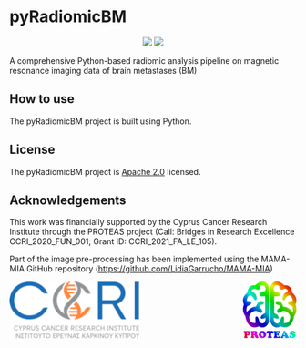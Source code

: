 # pyRadiomicBM
<p align="center">
  <a href="https://in-silico-modelling.ucy.ac.cy"><img src="https://img.shields.io/badge/In%20Silico%20Modelling%20Group-green"/></a>
  <a href="https://opensource.org/licenses/Apache-2.0"><img src="https://img.shields.io/badge/License-Apache%202.0-blue.svg"/></a>
</p>
A comprehensive Python-based radiomic analysis pipeline on magnetic resonance imaging data of brain metastases (BM)

## How to use
The pyRadiomicBM project is built using Python.

## License
The pyRadiomicBM project is [Apache 2.0](https://www.apache.org/licenses/LICENSE-2.0.txt) licensed.

## Acknowledgements
This work was financially supported by the Cyprus Cancer Research Institute through the PROTEAS project (Call: Bridges in Research Excellence CCRI_2020_FUN_001; Grant ID: CCRI_2021_FA_LE_105). 

Part of the image pre-processing has been implemented using the MAMA-MIA GitHub repository (https://github.com/LidiaGarrucho/MAMA-MIA)

<p align="center">
      <img src="./docs/CCRI-logo.png" align="left" height="100">
      <img src="./docs/PROTEAS-logo.png" align="right" height="100">
</p>
